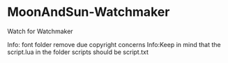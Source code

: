 # MoonAndSun-Watchmaker
Watch for Watchmaker

Info: font folder remove due copyright concerns
Info:Keep in mind that the script.lua in the folder scripts should be script.txt